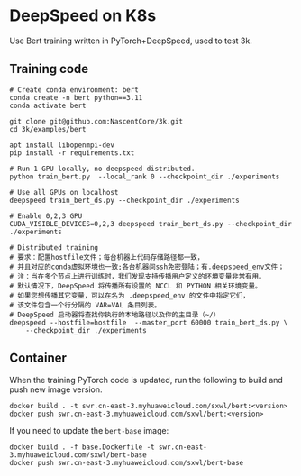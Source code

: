 # DeepSpeed on K8s

Use Bert training written in PyTorch+DeepSpeed, used to test 3k.

## Training code

```
# Create conda environment: bert
conda create -n bert python==3.11
conda activate bert

git clone git@github.com:NascentCore/3k.git
cd 3k/examples/bert

apt install libopenmpi-dev
pip install -r requirements.txt

# Run 1 GPU locally, no deepspeed distributed.
python train_bert.py  --local_rank 0 --checkpoint_dir ./experiments

# Use all GPUs on localhost
deepspeed train_bert_ds.py --checkpoint_dir ./experiments

# Enable 0,2,3 GPU
CUDA_VISIBLE_DEVICES=0,2,3 deepspeed train_bert_ds.py --checkpoint_dir ./experiments

# Distributed training
# 要求：配置hostfile文件；每台机器上代码存储路径都一致，
# 并且对应的conda虚拟环境也一致;各台机器间ssh免密登陆；有.deepspeed_env文件；
# 注：当在多个节点上进行训练时，我们发现支持传播用户定义的环境变量非常有用。
# 默认情况下，DeepSpeed 将传播所有设置的 NCCL 和 PYTHON 相关环境变量。
# 如果您想传播其它变量，可以在名为 .deepspeed_env 的文件中指定它们，
# 该文件包含一个行分隔的 VAR=VAL 条目列表。
# DeepSpeed 启动器将查找你执行的本地路径以及你的主目录（~/）
deepspeed --hostfile=hostfile  --master_port 60000 train_bert_ds.py \
    --checkpoint_dir ./experiments
```

## Container

When the training PyTorch code is updated, run the following to build and push
new image version.

```
docker build . -t swr.cn-east-3.myhuaweicloud.com/sxwl/bert:<version>
docker push swr.cn-east-3.myhuaweicloud.com/sxwl/bert:<version>
```

If you need to update the `bert-base` image:

```
docker build . -f base.Dockerfile -t swr.cn-east-3.myhuaweicloud.com/sxwl/bert-base
docker push swr.cn-east-3.myhuaweicloud.com/sxwl/bert-base
```
